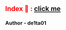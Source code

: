 # <h2 style="color: red;">Index 📱 : [click me](https://kah3vich.github.io/Armor/project/armor/public/index.html)</h2>

### Author - de1ta01